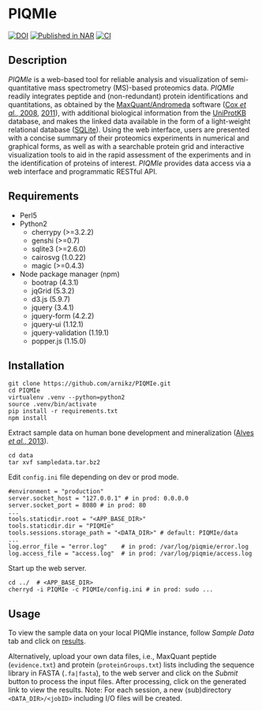 # PIQMIe

[![DOI](https://zenodo.org/badge/42406525.svg)](https://zenodo.org/badge/latestdoi/42406525)
[![Published in NAR](https://img.shields.io/badge/published%20in-NAR-blue.svg)](https://doi.org/10.1093/nar/gku478)
[![CI](https://github.com/arnikz/PIQMIe/actions/workflows/ci.yaml/badge.svg?branch=dev)](https://github.com/arnikz/PIQMIe/actions/workflows/ci.yaml)

## Description

_PIQMIe_ is a web-based tool for reliable analysis and visualization of semi-quantitative mass spectrometry (MS)-based proteomics data. _PIQMIe_ readily integrates peptide and (non-redundant) protein identifications and quantitations, as obtained by the [MaxQuant/Andromeda](http://maxquant.org/) software ([Cox _et al._, 2008](https://doi.org/10.1038/nbt.1511), [2011](https://doi.org/10.1021/pr101065j)), with additional biological information from the [UniProtKB](http://www.uniprot.org/) database, and makes the linked data available in the form of a light-weight relational database ([SQLite](http://sqlite.org/)). Using the web interface, users are presented with a concise summary of their proteomics experiments in numerical and graphical forms, as well as with a searchable protein grid and interactive visualization tools to aid in the rapid assessment of the experiments and in the identification of proteins of interest. _PIQMIe_ provides data access via a web interface and programmatic RESTful API.

## Requirements
- Perl5
- Python2
  - cherrypy (>=3.2.2)
  - genshi (>=0.7)
  - sqlite3 (>=2.6.0)
  - cairosvg (1.0.22)
  - magic (>=0.4.3)
- Node package manager (npm)
  - bootrap (4.3.1)
  - jqGrid (5.3.2)
  - d3.js (5.9.7)
  - jquery (3.4.1)
  - jquery-form (4.2.2)
  - jquery-ui (1.12.1)
  - jquery-validation (1.19.1)
  - popper.js (1.15.0)

## Installation

```
git clone https://github.com/arnikz/PIQMIe.git
cd PIQMIe
virtualenv .venv --python=python2
source .venv/bin/activate
pip install -r requirements.txt
npm install
```

Extract sample data on human bone development and mineralization ([Alves _et al._, 2013](https://doi.org/10.1074/mcp.M112.024927)).

```
cd data
tar xvf sampledata.tar.bz2
```

Edit `config.ini` file depending on dev or prod mode.

```
#environment = "production"
server.socket_host = "127.0.0.1" # in prod: 0.0.0.0
server.socket_port = 8080 # in prod: 80
...
tools.staticdir.root = "<APP_BASE_DIR>"
tools.staticdir.dir = "PIQMIe"
tools.sessions.storage_path = "<DATA_DIR>" # default: PIQMIe/data
...
log.error_file = "error.log"    # in prod: /var/log/piqmie/error.log
log.access_file = "access.log"  # in prod: /var/log/piqmie/access.log
```

Start up the web server.

```
cd ../  # <APP_BASE_DIR>
cherryd -i PIQMIe -c PIQMIe/config.ini # in prod: sudo ...
```

## Usage

To view the sample data on your local PIQMIe instance, follow _Sample Data_ tab and click on [results](http://localhost:8080/results/a000000000000000000000000000000000000001).

Alternatively, upload your own data files, i.e., MaxQuant peptide (`evidence.txt`) and protein (`proteinGroups.txt`) lists including the sequence library in FASTA (`.fa|fasta`), to the web server and click on the _Submit_ button to process the input files. After processing, click on the generated link to view the results. Note: For each session, a new (sub)directory `<DATA_DIR>/<jobID>` including I/O files will be created.

